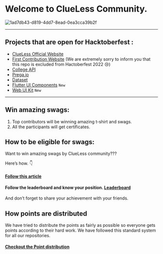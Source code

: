 # Welcome to ClueLess Community.
![1ad7db43-d819-4dd7-8ead-0ea3cca39b2f](https://user-images.githubusercontent.com/91758830/193335357-7907fc11-09d6-4bdf-8e57-5f850d74f85d.jpg)

---

## Projects that are open for Hacktoberfest : 
- [ClueLess Official Website](https://github.com/Clueless-Community/clueless-official-website)
- [First Contribution Website](https://github.com/Clueless-Community/first-contribution) (We are extremely sorry to inform you that this repo is excluded from Hactoberfest 2022 😢)
- [College API](https://github.com/Clueless-Community/collegeAPI)
- [Prega.io](https://github.com/Clueless-Community/Prega)
- [Dataset](https://github.com/Clueless-Community/Datasets)
- [Flutter UI Components](https://github.com/Clueless-Community/flutter-ui-components)  ```New```
- [Web UI Kit](https://github.com/Clueless-Community/web-ui-kit) ```New```

---

## Win amazing swags:
1. Top contributors will be winning amazing t-shirt and swags.
2. All the participants will get certificates.

## How to be eligible for swags:
Want to win amazing swags by ClueLess community???

Here’s how. 👇
#### [Follow this article](https://clueless-resources.super.site/hacktoberfest/how-to-get-eligible-for-swags) 

#### Follow the leaderboard and know your position. [Leaderboard](https://www.clueless.tech/hacktoberfest/leaderboard)

And don’t forget to share your achievement with your friends.

## How points are distributed
We have tried to distribute the points as fairly as possible so everyone gets points according to their hard work. We have followed this standard system for all our repositories. 

#### [Checkout the Point distribution](https://clueless-resources.super.site/hacktoberfest/how-points-are-calculated)
